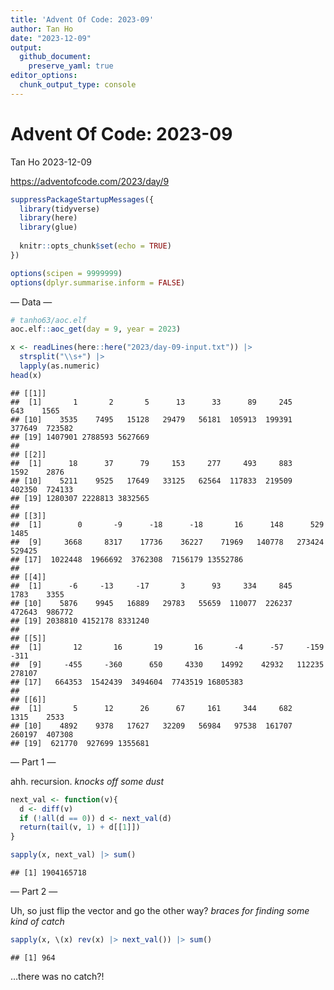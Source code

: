 ```yaml
---
title: 'Advent Of Code: 2023-09'
author: Tan Ho
date: "2023-12-09"
output: 
  github_document:
    preserve_yaml: true
editor_options: 
  chunk_output_type: console
---
```


Advent Of Code: 2023-09
================
Tan Ho
2023-12-09

<https://adventofcode.com/2023/day/9>

``` r
suppressPackageStartupMessages({
  library(tidyverse)
  library(here)
  library(glue)
  
  knitr::opts_chunk$set(echo = TRUE)
})

options(scipen = 9999999)
options(dplyr.summarise.inform = FALSE)
```

— Data —

``` r
# tanho63/aoc.elf
aoc.elf::aoc_get(day = 9, year = 2023)
```

``` r
x <- readLines(here::here("2023/day-09-input.txt")) |> 
  strsplit("\\s+") |> 
  lapply(as.numeric)
head(x)
```

    ## [[1]]
    ##  [1]       1       2       5      13      33      89     245     643    1565
    ## [10]    3535    7495   15128   29479   56181  105913  199391  377649  723582
    ## [19] 1407901 2788593 5627669
    ## 
    ## [[2]]
    ##  [1]      18      37      79     153     277     493     883    1592    2876
    ## [10]    5211    9525   17649   33125   62564  117833  219509  402350  724133
    ## [19] 1280307 2228813 3832565
    ## 
    ## [[3]]
    ##  [1]        0       -9      -18      -18       16      148      529     1485
    ##  [9]     3668     8317    17736    36227    71969   140778   273424   529425
    ## [17]  1022448  1966692  3762308  7156179 13552786
    ## 
    ## [[4]]
    ##  [1]      -6     -13     -17       3      93     334     845    1783    3355
    ## [10]    5876    9945   16889   29783   55659  110077  226237  472643  986772
    ## [19] 2038810 4152178 8331240
    ## 
    ## [[5]]
    ##  [1]       12       16       19       16       -4      -57     -159     -311
    ##  [9]     -455     -360      650     4330    14992    42932   112235   278107
    ## [17]   664353  1542439  3494604  7743519 16805383
    ## 
    ## [[6]]
    ##  [1]       5      12      26      67     161     344     682    1315    2533
    ## [10]    4892    9378   17627   32209   56984   97538  161707  260197  407308
    ## [19]  621770  927699 1355681

— Part 1 —

ahh. recursion. *knocks off some dust*

``` r
next_val <- function(v){
  d <- diff(v)
  if (!all(d == 0)) d <- next_val(d)
  return(tail(v, 1) + d[[1]])
}

sapply(x, next_val) |> sum()
```

    ## [1] 1904165718

— Part 2 —

Uh, so just flip the vector and go the other way? *braces for finding
some kind of catch*

``` r
sapply(x, \(x) rev(x) |> next_val()) |> sum()
```

    ## [1] 964

…there was no catch?!

